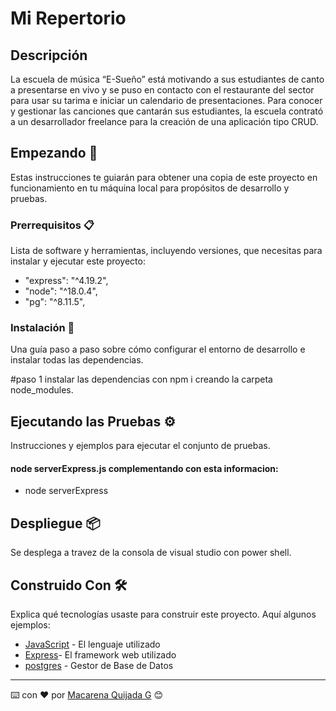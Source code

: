 # Mi Repertorio

## Descripción

La escuela de música “E-Sueño” está motivando a sus estudiantes de canto a presentarse en vivo y se puso en contacto con el restaurante del sector para usar su tarima e 
iniciar un calendario de presentaciones. 
Para conocer y gestionar las canciones que cantarán sus estudiantes, la escuela contrató a un desarrollador freelance para la creación de una aplicación tipo CRUD.

## Empezando 🚀

Estas instrucciones te guiarán para obtener una copia de este proyecto en funcionamiento en tu máquina local para propósitos de desarrollo y pruebas.

### Prerrequisitos 📋

Lista de software y herramientas, incluyendo versiones, que necesitas para instalar y ejecutar este proyecto:

-  "express": "^4.19.2",
-  "node": "^18.0.4",
-  "pg": "^8.11.5",


### Instalación 🔧

Una guía paso a paso sobre cómo configurar el entorno de desarrollo e instalar todas las dependencias.

#paso 1
instalar las dependencias con npm i creando la carpeta node_modules.

## Ejecutando las Pruebas ⚙️

Instrucciones y ejemplos para ejecutar el conjunto de pruebas.

####  node serverExpress.js complementando con esta informacion:

- node serverExpress 

## Despliegue 📦

Se desplega a travez de la consola de visual studio con power shell.

## Construido Con 🛠️

Explica qué tecnologías usaste para construir este proyecto. Aquí algunos ejemplos:

- [JavaScript](https://developer.mozilla.org/en-US/docs/Web/JavaScript) - El lenguaje utilizado
- [Express](https://expressjs.com/en/5x/api.html)- El framework web utilizado
- [postgres](https://www.postgresql.org/docs/) - Gestor de Base de Datos

---

⌨️ con ❤️ por [Macarena Quijada G](https://github.com/MacarenaQuijadaG) 😊
